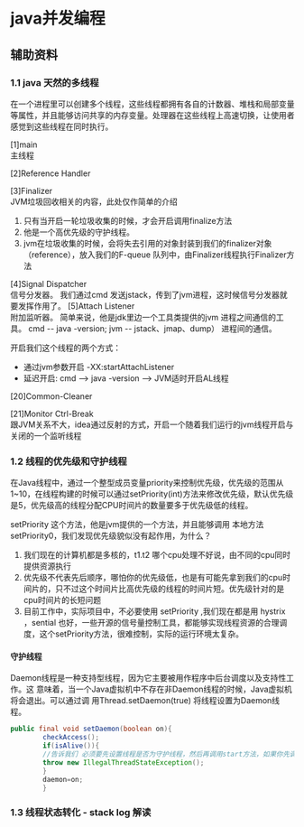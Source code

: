 # java并发编程

## 辅助资料

### 1.1 java 天然的多线程

在一个进程里可以创建多个线程，这些线程都拥有各自的计数器、堆栈和局部变量等属性，并且能够访问共享的内存变量。处理器在这些线程上高速切换，让使用者感觉到这些线程在同时执行。

[1]main  
主线程

[2]Reference Handler

[3]Finalizer  
JVM垃圾回收相关的内容，此处仅作简单的介绍

1. 只有当开启一轮垃圾收集的时候，才会开启调用finalize方法
2. 他是一个高优先级的守护线程。
3. jvm在垃圾收集的时候，会将失去引用的对象封装到我们的finalizer对象（reference），放入我们的F-queue 队列中，由Finalizer线程执行Finalizer方法

[4]Signal Dispatcher  
信号分发器。 我们通过cmd 发送jstack，传到了jvm进程，这时候信号分发器就要发挥作用了。
[5]Attach Listener  
附加监听器。 简单来说，他是jdk里边一个工具类提供的jvm 进程之间通信的工具。 cmd -- java -version; jvm -- jstack、jmap、dump） 进程间的通信。

开启我们这个线程的两个方式：

- 通过jvm参数开启 -XX:startAttachListener
- 延迟开启:  cmd --> java -version --> JVM适时开启AL线程

[20]Common-Cleaner

[21]Monitor Ctrl-Break  
跟JVM关系不大，idea通过反射的方式，开启一个随着我们运行的jvm线程开启与关闭的一个监听线程

### 1.2 线程的优先级和守护线程

在Java线程中，通过一个整型成员变量priority来控制优先级，优先级的范围从1~10，在线程构建的时候可以通过setPriority(int)方法来修改优先级，默认优先级是5，优先级高的线程分配CPU时间片的数量要多于优先级低的线程。

setPriority 这个方法，他是jvm提供的一个方法，并且能够调用 本地方法 setPriority0，我们发现优先级貌似没有起作用，为什么？

1. 我们现在的计算机都是多核的，t1.t2 哪个cpu处理不好说，由不同的cpu同时提供资源执行
2. 优先级不代表先后顺序，哪怕你的优先级低，也是有可能先拿到我们的cpu时间片的，只不过这个时间片比高优先级的线程的时间片短。优先级针对的是cpu时间片的长短问题
3. 目前工作中，实际项目中，不必要使用 setPriority ,我们现在都是用 hystrix ，sential
   也好，一些开源的信号量控制工具，都能够实现线程资源的合理调度，这个setPriority方法，很难控制，实际的运行环境太复杂。

#### 守护线程

Daemon线程是一种支持型线程，因为它主要被用作程序中后台调度以及支持性工作。这 意味着，当一个Java虚拟机中不存在非Daemon线程的时候，Java虚拟机将会退出。可以通过调 用Thread.setDaemon(true)
将线程设置为Daemon线程。

```java
public final void setDaemon(boolean on){
        checkAccess();
        if(isAlive()){
        //告诉我们 必须要先设置线程是否为守护线程，然后再调用start方法，如果你先调用start方法 isAlive = true
        throw new IllegalThreadStateException();
        }
        daemon=on;
        }
```

### 1.3 线程状态转化 - stack log 解读